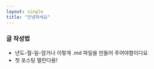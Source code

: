 ```yaml
---
layout: single
title: "안녕하세요"
---
```


### 글 작성법
- 년도-월-일-암거나 이렇게 .md 파일을 만들어 주어야함미다요
- 첫 포스팅 떨린다용!
